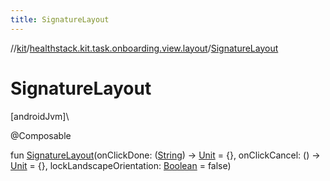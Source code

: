 ```yaml
---
title: SignatureLayout
---
```

//[kit](../../index.html)/[healthstack.kit.task.onboarding.view.layout](index.html)/[SignatureLayout](-signature-layout.html)



# SignatureLayout



[androidJvm]\




@Composable



fun [SignatureLayout](-signature-layout.html)(onClickDone: ([String](https://kotlinlang.org/api/latest/jvm/stdlib/kotlin/-string/index.html)) -&gt; [Unit](https://kotlinlang.org/api/latest/jvm/stdlib/kotlin/-unit/index.html) = {}, onClickCancel: () -&gt; [Unit](https://kotlinlang.org/api/latest/jvm/stdlib/kotlin/-unit/index.html) = {}, lockLandscapeOrientation: [Boolean](https://kotlinlang.org/api/latest/jvm/stdlib/kotlin/-boolean/index.html) = false)





